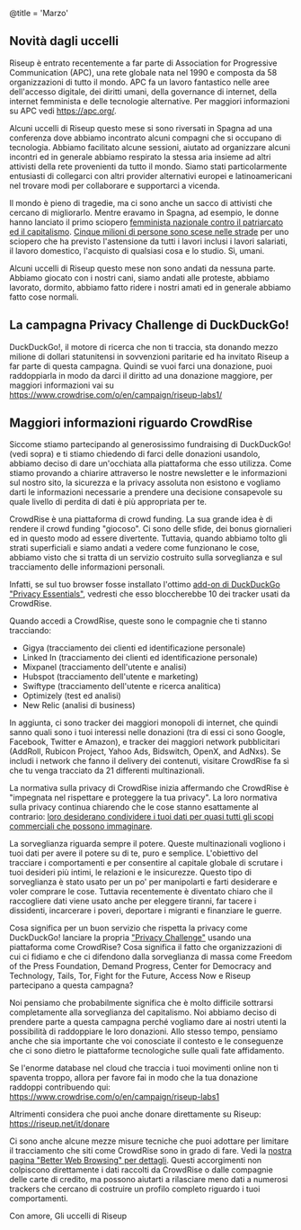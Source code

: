 @title = 'Marzo'

Novità dagli uccelli
------------------------------------------------------------

Riseup è entrato recentemente a far parte di Association for Progressive Communication (APC), una rete globale nata nel 1990 e composta da 58 organizzazioni di tutto il mondo. APC fa un lavoro fantastico nelle aree dell'accesso digitale, dei diritti umani, della governance di internet, della internet femminista e delle tecnologie alternative. Per maggiori informazioni su APC vedi https://apc.org/.

Alcuni uccelli di Riseup questo mese si sono riversati in Spagna ad una conferenza dove abbiamo incontrato alcuni compagni che si occupano di tecnologia. Abbiamo facilitato alcune sessioni, aiutato ad organizzare alcuni incontri ed in generale abbiamo respirato la stessa aria insieme ad altri attivisti della rete provenienti da tutto il mondo. Siamo stati particolarmente entusiasti di collegarci con altri provider alternativi europei e latinoamericani nel trovare modi per collaborare e supportarci a vicenda.

Il mondo è pieno di tragedie, ma ci sono anche un sacco di attivisti che cercano di migliorarlo. Mentre eravamo in Spagna, ad esempio, le donne hanno lanciato il primo sciopero [femminista nazionale contro il patriarcato ed il capitalismo][1]. [Cinque milioni di persone sono scese nelle strade][2] per uno sciopero che ha previsto l'astensione da tutti i lavori inclusi i lavori salariati, il lavoro domestico, l'acquisto di qualsiasi cosa e lo studio. Sì, umani.

Alcuni uccelli di Riseup questo mese non sono andati da nessuna parte. Abbiamo giocato con i nostri cani, siamo andati alle proteste, abbiamo lavorato, dormito, abbiamo fatto ridere i nostri amati ed in generale abbiamo fatto cose normali.

[1]: https://www.democracynow.org/2018/3/8/in_spain_women_launch_nationwide_feminist

[2]: https://www.youtube.com/watch?v=GyeqhirClws

La campagna Privacy Challenge di DuckDuckGo!
------------------------------------------------------------

DuckDuckGo!, il motore di ricerca che non ti traccia, sta donando mezzo milione di dollari statunitensi in sovvenzioni paritarie ed ha invitato Riseup a far parte di questa campagna. Quindi se vuoi farci una donazione, puoi raddoppiarla in modo da darci il diritto ad una donazione maggiore, per maggiori informazioni vai su https://www.crowdrise.com/o/en/campaign/riseup-labs1/

Maggiori informazioni riguardo CrowdRise
------------------------------------------------------------

Siccome stiamo partecipando al generosissimo fundraising di DuckDuckGo! (vedi sopra) e ti stiamo chiedendo di farci delle donazioni usandolo, abbiamo deciso di dare un'occhiata alla piattaforma che esso utilizza. Come stiamo provando a chiarire attraverso le nostre newsletter e le informazioni sul nostro sito, la sicurezza e la privacy assoluta non esistono e vogliamo darti le informazioni necessarie a prendere una decisione consapevole su quale livello di perdita di dati è più appropriata per te.

CrowdRise è una piattaforma di crowd funding. La sua grande idea è di rendere il crowd funding "giocoso". Ci sono delle sfide, dei bonus giornalieri ed in questo modo ad essere divertente. Tuttavia, quando abbiamo tolto gli strati superficiali e siamo andati a vedere come funzionano le cose, abbiamo visto che si tratta di un servizio costruito sulla sorveglianza e sul tracciamento delle informazioni personali.

Infatti, se sul tuo browser fosse installato l'ottimo [add-on di DuckDuckGo "Privacy Essentials"][3], vedresti che esso bloccherebbe 10 dei tracker usati da CrowdRise.

Quando accedi a CrowdRise, queste sono le compagnie che ti stanno tracciando:

* Gigya (tracciamento dei clienti ed identificazione personale)
* Linked In (tracciamento dei clienti ed identificazione personale)
* Mixpanel (tracciamento dell'utente e analisi)
* Hubspot (tracciamento dell'utente e marketing)
* Swiftype (tracciamento dell'utente e ricerca analitica)
* Optimizely (test ed analisi)
* New Relic (analisi di business)

In aggiunta, ci sono tracker dei maggiori monopoli di internet, che quindi sanno quali sono i tuoi interessi nelle donazioni (tra di essi ci sono Google, Facebook, Twitter e Amazon), e tracker dei maggiori network pubblicitari (AddRoll, Rubicon Project, Yahoo Ads, Bidswitch, OpenX, and AdNxs). Se includi i network che fanno il delivery dei contenuti, visitare CrowdRise fa sì che tu venga tracciato da 21 differenti multinazionali.

La normativa sulla privacy di CrowdRise inizia affermando che CrowdRise è "impegnata nel rispettare e proteggere la tua privacy". La loro normativa sulla privacy continua chiarendo che le cose stanno esattamente al contrario: [loro desiderano condividere i tuoi dati per quasi tutti gli scopi commerciali che possono immaginare][4].

La sorveglianza riguarda sempre il potere. Queste multinazionali vogliono i tuoi dati per avere il potere su di te, puro e semplice. L'obiettivo del tracciare i comportamenti e per consentire al capitale globale di scrutare i tuoi desideri più intimi, le relazioni e le insicurezze. Questo tipo di sorveglianza è stato usato per un po' per manipolarti e farti desiderare e voler comprare le cose. Tuttavia recentemente è diventato chiaro che il raccogliere dati viene usato anche per eleggere tiranni, far tacere i dissidenti, incarcerare i poveri, deportare i migranti e finanziare le guerre.

Cosa significa per un buon servizio che rispetta la privacy come DuckDuckGo! lanciare la propria ["Privacy Challenge"][5] usando una piattaforma come CrowdRise? Cosa significa il fatto che organizzazioni di cui ci fidiamo e che ci difendono dalla sorveglianza di massa come Freedom of the Press Foundation, Demand Progress, Center for Democracy and Technology, Tails, Tor, Fight for the Future, Access Now e Riseup partecipano a questa campagna?

Noi pensiamo che probabilmente significa che è molto difficile sottrarsi completamente alla sorveglianza del capitalismo. Noi abbiamo deciso di prendere parte a questa campagna perché vogliamo dare ai nostri utenti la possibilità di raddoppiare le loro donazioni. Allo stesso tempo, pensiamo anche che sia importante che voi conosciate il contesto e le conseguenze che ci sono dietro le piattaforme tecnologiche sulle quali fate affidamento.

Se l'enorme database nel cloud che traccia i tuoi movimenti online non ti spaventa troppo, allora per favore fai in modo che la tua donazione raddoppi contribuendo qui: https://www.crowdrise.com/o/en/campaign/riseup-labs1

Altrimenti considera che puoi anche donare direttamente su Riseup: https://riseup.net/it/donare

Ci sono anche alcune mezze misure tecniche che puoi adottare per limitare il tracciamento che siti come CrowdRise sono in grado di fare. Vedi la [nostra pagina "Better Web Browsing" per dettagli][6]. Questi accorgimenti non colpiscono direttamente i dati raccolti da CrowdRise o dalle compagnie delle carte di credito, ma possono aiutarti a rilasciare meno dati a numerosi trackers che cercano di costruire un profilo completo riguardo i tuoi comportamenti.

Con amore,
Gli uccelli di Riseup

[3]: https://duckduckgo.com/app

[4]: https://www.crowdrise.com/about/privacy

[5]: https://www.crowdrise.com/duckduckgoprivacychallenge

[6]: https://riseup.net/en/better-web-browsing